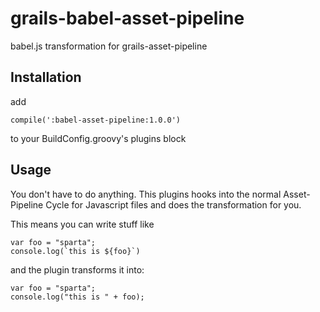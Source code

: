 # grails-babel-asset-pipeline
babel.js transformation for grails-asset-pipeline

Installation
-----
add
```
compile(':babel-asset-pipeline:1.0.0')
```
to your BuildConfig.groovy's plugins block

Usage
-----
You don't have to do anything. This plugins hooks into the normal Asset-Pipeline Cycle for Javascript files and does the transformation for you.

This means you can write stuff like
```
var foo = "sparta";
console.log(`this is ${foo}`)
```
and the plugin transforms it into:
```
var foo = "sparta";
console.log("this is " + foo);
```

